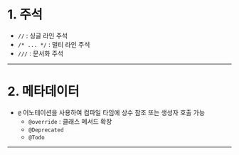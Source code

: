 # 1. 주석

-   `//` : 싱글 라인 주석
-   `/* ... */` : 멀티 라인 주석
-   `///` : 문서화 주석

---

# 2. 메타데이터

-   `@` 어노테이션을 사용하여 컴파일 타임에 상수 참조 또는 생성자 호출 가능
    -   `@override` : 클래스 메서드 확장
    -   `@Deprecated`
    -   `@Todo`

---
